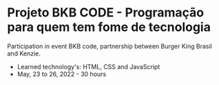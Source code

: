 # Projeto BKB CODE - Programação para quem tem fome de tecnologia

Participation in event BKB code, partnership between Burger King Brasil and Kenzie. 

* Learned technology's: HTML, CSS and JavaScript
* May, 23 to 26, 2022 - 30 hours

